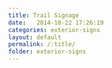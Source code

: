 ```yaml
---
title: Trail Signage
date:   2014-10-22 17:26:19
categories: exterior-signs
layout: default
permalink: /:title/
folder: exterior-signs
---
```

